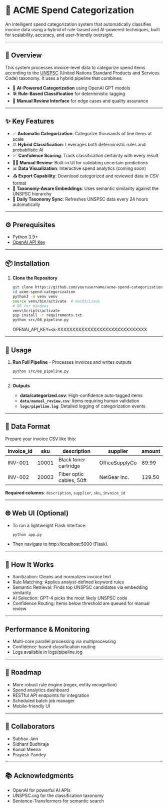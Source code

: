 # 🧾 ACME Spend Categorization

An intelligent spend categorization system that automatically classifies invoice data using a hybrid of rule-based and AI-powered techniques, built for scalability, accuracy, and user-friendly oversight.

---

## 🚀 Overview

This system processes invoice-level data to categorize spend items according to the [UNSPSC](https://www.unspsc.org/) (United Nations Standard Products and Services Code) taxonomy. It uses a hybrid pipeline that combines:

- 🧠 **AI-Powered Categorization** using OpenAI GPT models  
- 🛠️ **Rule-Based Classification** for deterministic tagging  
- 👀 **Manual Review Interface** for edge cases and quality assurance  

---

## ✨ Key Features

- ✅ **Automatic Categorization**: Categorize thousands of line items at scale  
- ⚖️ **Hybrid Classification**: Leverages both deterministic rules and probabilistic AI  
- 📈 **Confidence Scoring**: Track classification certainty with every result  
- 🧑‍💼 **Manual Review**: Built-in UI for validating uncertain predictions  
- 📊 **Data Visualization**: Interactive spend analytics (coming soon)  
- 📤 **Export Capability**: Download categorized and reviewed data in CSV format  
- 🧠 **Taxonomy-Aware Embeddings**: Uses semantic similarity against the UNSPSC hierarchy  
- 🔁 **Daily Taxonomy Sync**: Refreshes UNSPSC data every 24 hours automatically  

---

## ⚙️ Prerequisites

   - Python 3.9+
   - [OpenAI API Key](https://platform.openai.com/account/api-keys)

---


## 📦 Installation


1. **Clone the Repository**
   ```bash
   git clone https://github.com/yourusername/acme-spend-categorization.git
   cd acme-spend-categorization
   python3 -m venv venv
   source venv/bin/activate  # macOS/Linux
   # OR for Windows
   venv\Scripts\activate
   pip install -r requirements.txt
   python src/08_pipeline.py
   ```
   OPENAI_API_KEY=sk-XXXXXXXXXXXXXXXXXXXXXXXXXXXXXX


---

## 🧪 Usage

1. **Run Full Pipeline** - Processes invoices and writes outputs

   ```bash
   python src/08_pipeline.py
   ```

   ---

2. **Outputs**

   - **data/categorized.csv**: High-confidence auto-tagged items  
   - **`data/manual_review.csv`**: Items requiring human validation  
   - **`logs/pipeline.log`**: Detailed logging of categorization events  


---


## 📁 Data Format

Prepare your invoice CSV like this:

| invoice_id | sku   | description               | supplier       | amount |
|------------|-------|---------------------------|----------------|--------|
| INV-001    | 10001 | Black toner cartridge     | OfficeSupplyCo | 89.99  |
| INV-002    | 20003 | Fiber optic cables, 50ft  | NetGear Inc.   | 129.50 |

**Required columns**: `description`, `supplier`, `sku`, `invoice_id`

---

## 🌐 Web UI (Optional)
   - To run a lightweight Flask interface:

     ````bash
     python app.py
     ````
   - Then navigate to http://localhost:5000 (Flask).
   <!--
   - Main Dashboard![Main Dashboard](https://github.com/komal2203/acme-spend-categorization/blob/main/ui_images_for_readme/main_dashboard1.png)
   - After Running the model![After Running the model](https://github.com/komal2203/acme-spend-categorization/blob/main/ui_images_for_readme/main_dashboard2.png)
   - Categorised Table![Categorised table](https://github.com/komal2203/acme-spend-categorization/blob/main/ui_images_for_readme/categorised_table.png)
   - Category Distribution Bar Graph![Category Distribution Bar Graph](https://github.com/komal2203/acme-spend-categorization/blob/main/ui_images_for_readme/category_distribution_bar_graph.png)
   - Supplier By Amount Distribution Bar Graph![ Supplier By Amount Distribution Bar Graph](https://github.com/komal2203/acme-spend-categorization/blob/main/ui_images_for_readme/supplier_amount_distribution.png)
   - Supplier Distribution Pie Chart![Supplier Distribution Pie Chart](https://github.com/komal2203/acme-spend-categorization/blob/main/ui_images_for_readme/supplier_distribution_pie_chart.png)
   - Confidence Distribution Pie Chart![Confidence Distribution Pie Chart](https://github.com/komal2203/acme-spend-categorization/blob/main/ui_images_for_readme/confidence_distribution_pie_chart.png)
   - Manual Review UI![Manual Review UI](https://github.com/komal2203/acme-spend-categorization/blob/main/ui_images_for_readme/manual_review_ui.png)
   - Manual Review Dropdown![Manual Review Dropdown](https://github.com/komal2203/acme-spend-categorization/blob/main/ui_images_for_readme/manual_review_dropdown.png)
   -->


---

## 🧠 How It Works
   - Sanitization: Cleans and normalizes invoice text
   - Rule Matching: Applies analyst-defined keyword rules
   - Semantic Retrieval: Finds top UNSPSC candidates via embedding similarity
   - AI Selection: GPT-4 picks the most likely UNSPSC code
   - Confidence Routing: Items below threshold are queued for manual review

---

## Performance & Monitoring
   - Multi-core parallel processing via multiprocessing
   - Confidence-based classification routing
   - Logs available in logs/pipeline.log

---


## 📅 Roadmap
   - More robust rule engine (regex, entity recognition)
   - Spend analytics dashboard
   - RESTful API endpoints for integration
   - Scheduled batch job manager
   - Mobile-friendly UI

---

## 🤝 Collaborators
   - Subhav Jain
   - Sidhant Budhiraja
   - Komal Meena
   - Prayash Pandey

---

## 📚 Acknowledgments
   - OpenAI for powerful AI APIs
   - UNSPSC.org for the classification taxonomy
   - Sentence-Transformers for semantic search


